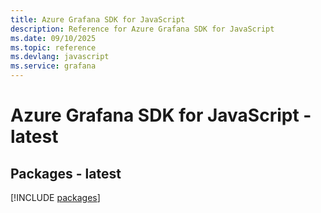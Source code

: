 ```yaml
---
title: Azure Grafana SDK for JavaScript
description: Reference for Azure Grafana SDK for JavaScript
ms.date: 09/10/2025
ms.topic: reference
ms.devlang: javascript
ms.service: grafana
---
```

# Azure Grafana SDK for JavaScript - latest
## Packages - latest
[!INCLUDE [packages](grafana-index.md)]